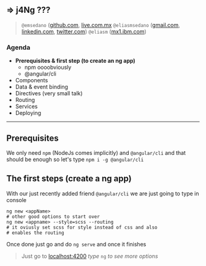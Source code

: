 ## => j4Ng ???
> `@emsedano` ([github.com](github.com/emsedano), [live.com.mx](mailto:emsedano@live.com.mx)
> `@eliasmsedano` ([gmail.com](mailto:eliasmsedano@gmail.com), [linkedin.com](https://www.linkedin.com/in/eliasmsedano), [twitter.com](https://twitter.com/eliasmsedano))
> `@eliasm` ([mx1.ibm.com](mailto:eliasm@mx1.ibm.com))
 ### Agenda
  * **Prerequisites & first step (to create an ng app)**
    * npm oooobviously
    * @angular/cli
  * Components
  * Data & event binding
  * Directives (very small talk)
  * Routing
  * Services
  * Deploying
  -------------------------------
  ## Prerequisites
  We only need `npm` (NodeJs comes implicitly) and `@angular/cli` and that should be enough so let's type
  `npm i -g @angular/cli`

 ## The first steps (create a ng app) 
 With our just recently added friend `@angular/cli` we are just going to type in console
 ```shell
 ng new <appName>
 # other good options to start over
 ng new <appname> --style=scss --routing
 # it oviusly set scss for style instead of css and also 
 # enables the routing
 ```
 Once done just go and do `ng serve` and once it finishes
 > Just go to [localhost:4200](http://localhost:4200)
 > *type* `ng` *to see more options*

